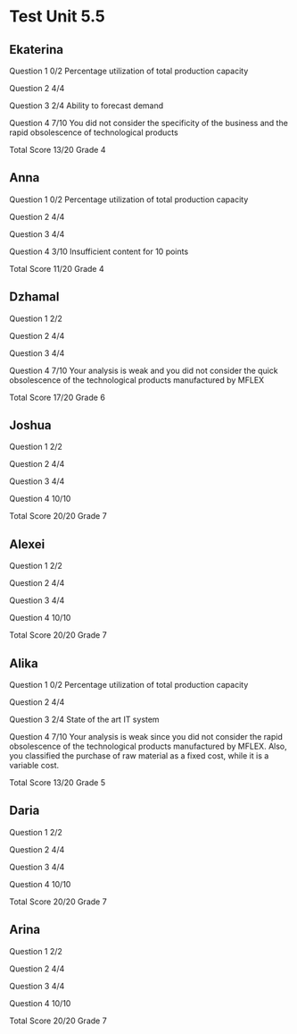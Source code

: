 # Test Unit 5.5

## Ekaterina

Question 1      0/2
                Percentage utilization of total production capacity

Question 2      4/4

Question 3      2/4
                Ability to forecast demand

Question 4      7/10
                You did not consider the specificity of the business and
                the rapid obsolescence of technological products

Total Score     13/20 Grade 4

## Anna

Question 1      0/2
                Percentage utilization of total production capacity

Question 2      4/4

Question 3      4/4

Question 4      3/10
                Insufficient content for 10 points

Total Score     11/20 Grade 4

## Dzhamal

Question 1      2/2

Question 2      4/4

Question 3      4/4

Question 4      7/10
                Your analysis is weak and you did not consider
                the quick obsolescence of the technological products
                manufactured by MFLEX

Total Score     17/20 Grade 6

## Joshua

Question 1      2/2

Question 2      4/4

Question 3      4/4

Question 4      10/10

Total Score     20/20 Grade 7

## Alexei

Question 1      2/2

Question 2      4/4

Question 3      4/4

Question 4      10/10

Total Score     20/20 Grade 7

## Alika

Question 1      0/2
                Percentage utilization of total production capacity

Question 2      4/4

Question 3      2/4
                State of the art IT system

Question 4      7/10
                Your analysis is weak since you did not consider the rapid
                obsolescence of the technological products manufactured by
                MFLEX. Also, you classified the purchase of raw material
                as a fixed cost, while it is a variable cost.

Total Score     13/20 Grade 5

## Daria

Question 1      2/2

Question 2      4/4

Question 3      4/4

Question 4      10/10

Total Score     20/20 Grade 7

## Arina

Question 1      2/2

Question 2      4/4

Question 3      4/4

Question 4      10/10

Total Score     20/20 Grade 7

